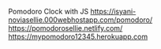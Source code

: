 Pomodoro Clock with JS
https://isyani-noviasellie.000webhostapp.com/pomodoro/
https://pomodorosellie.netlify.com/
https://mypomodoro12345.herokuapp.com

